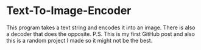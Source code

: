 # Text-To-Image-Encoder
This program takes a text string and encodes it into an image. There is also a decoder that does the opposite. P.S. This is my first GitHub post and also this is a random project I made so it might not be the best.
